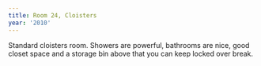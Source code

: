 ```yaml
---
title: Room 24, Cloisters
year: '2010'
---
```


Standard cloisters room.  Showers are powerful, bathrooms are nice, good closet space and a storage bin above that you can keep locked over break.